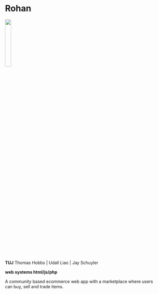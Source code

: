 # Rohan


<img src="https://user-images.githubusercontent.com/74050386/187883083-ca7e7668-0640-456f-a9c6-0e3c2cf5405f.png" width=20% height=20%>

**TUJ**
Thomas Hobbs | Udall Liao | Jay Schuyler 

**web systems html/js/php**

A community based ecommerce web app with a marketplace where users can buy, sell and trade items. 
